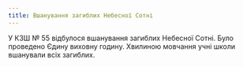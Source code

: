 ```yaml
---
title: Вшанування загиблих Небесної Сотні
---
```


У КЗШ № 55 відбулося вшанування загиблих Небесної Сотні. Було проведено Єдину виховну годину. Хвилиною мовчання учні школи вшанували всіх загиблих.

<slideshow id="72157651131399166"></slideshow>
